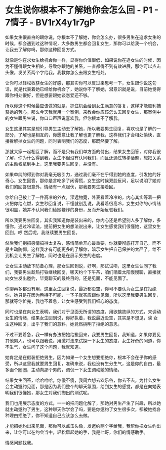 # 女生说你根本不了解她你会怎么回 - P1 - 7情子 - BV1rX4y1r7gP

如果女生很直白的跟你说，你根本不了解她，你会怎么办，很多男生在追求女生的时候，都会遇到过这种情况，大多数男生都会回复女生，那你可以给我一个机会，让我去了解你吗，那你这种回复方式。

就像是你在求女生给机会你一样，显得你价值很低，如果说你在追女生的时候，因为不懂得跟女生相处，导致你跟她的关系，一直都得不到有效进展，那你可以点击头像，发关系两个字给我，我教你怎么去跟女生相处。

让你可以轻松收获女生的好感，那其实你可以反过来思考一下，女生跟你说这句话，就是代表着她已经给你机会了，她说你不了解她，潜意识就是说，目前她觉得跟你相处很好，但是想要跟她谈恋爱还不够。

所以你这个时候最应该做的就是，抓住机会给到女生满意的答复，这样才能顺利捕获她的芳心，那么今天我就用一个案例，来教会你应该怎么去回复女生，那案例中的女生跟男生说，你口口声声说喜欢我，但你根本不了解我。

女生这里其实是想引导男生主动去了解她，所以我要男生回复，喜欢也是了解的一部分，了解也是相互的，你愿意让我了解也更了解我，这样我们才会相处愉快，直接拆解掉女生的问题，同时表明我们的态度，那既然要了解。

那就大家一起相互了解，而不是只有我们单方面的付出，结果女生回答，对你我很了解，你为什么得到我，女生不但没有认同我们，而且还通过转移话题，想把关系的主动权拿到手上，这里我要男生回复，并没有。

如果单纯的得到你对我毫无吸引力，通过我们毫不在乎得到她的态度，引发她的好奇心，女生回答，那你是言吃多了闲得慌，女生这时候双脸反问，足以说明了她对我们的回答很意外，情绪有一点起伏，那我要男生接着回。

你给自己披上了一件高冷的外衣，深远物竟，外表看着冷冷的，内心其实等着一把火把你给点燃，女生秒回复说，不懂就别乱说，我看着很高冷，女生对你的小情绪很明显，她并不认同我们给她鞭炸的身份，反而开始反驳我们。

所以我要男生回复，其实我知道你是装出来的，你内心还是希望别人多了解你，多懂你，通过冷读法，提前把女生的想法说出来，让女生感觉我们很懂她，这里女生回到，哼 然后呢，我继续要男生回复。

然后我们别把感情搞得太复杂，感情简单开心最重要，你就要彻底打开自己，而不是主动防御，这样我才有可能更多的了解你，暗示女生把自己保护的太严了，给不到机会让男生了解她，同时也是在展示男生的态度。

让女生主动放下防备心理，那女生回到说，好啊，那试试呗，这里女生认同了我们，我要男生趁热打铁继续回复，哪天约个下午茶，咱们晒着太阳慢慢聊，直接就向女生发出邀约，毕竟聊天的最终目的，还是见面，不能见面了。

你聊再多都没有用，这里女生回复说，最近都没空，你可不要认为女生是在拒绝你，她只是在因为矜持不可能，一下子就答应跟你见面，所以这里我要男生回复，那就等你忙完，我也不着急，让女生感受到我们细心的态度。

同时也是在向女生表明，我们对于见面无所谓的态度，用欲擒故纵的方式，来调动女生的情绪，结果女生回到说，你好执着，我说最近没空，其实是不想见，诶 女生这种回复，出乎了我们的意料，她竟然挑明了拒绝的意思。

不过不要着急，我一样有办法把她给搬回来，我要男生回复，我知道，如果你要见其他男人，也可以跟我说，用激将法来试探一下女生的态度，女生好奇的问道，你不生气，女生问了这个问题，我就知道。

她肯定是在假装拒绝男生，因为如果一个女生想要拒绝你，根本不会在乎你的感受，所以这里我就要男生回复，准确来说，我也没有生分生气，这是你的自由，最多画个圈圈，主动向那个男的，调侃一下女生调动她的情绪。

结果女生回答，哈哈哈哈，你傻不傻，我周六想去欢乐谷，你去不去，为什么女生会主动邀约见面，那是因为我们整个的聊天氛围，给到女生的感觉，都是在向她表明我们很懂她，那女生对我们掏出的测试呢。

我们也用展示态度的方式，一一的把问题化解了，那她对男生产生了兴趣，所以她就主动邀约了男生，这种聊天你学会了吗，要是你邀约了女生很多次，都被她找各种理由拒绝了，你不知道自己应该怎么去做。

才能把她约出来见面，那你可以点击头像，发邀约两个字给我，我帮你把女生约出来，让你可以在约会当中，轻松牵起她的手，我是七哥，你们的情感助手。

情感问题找我。